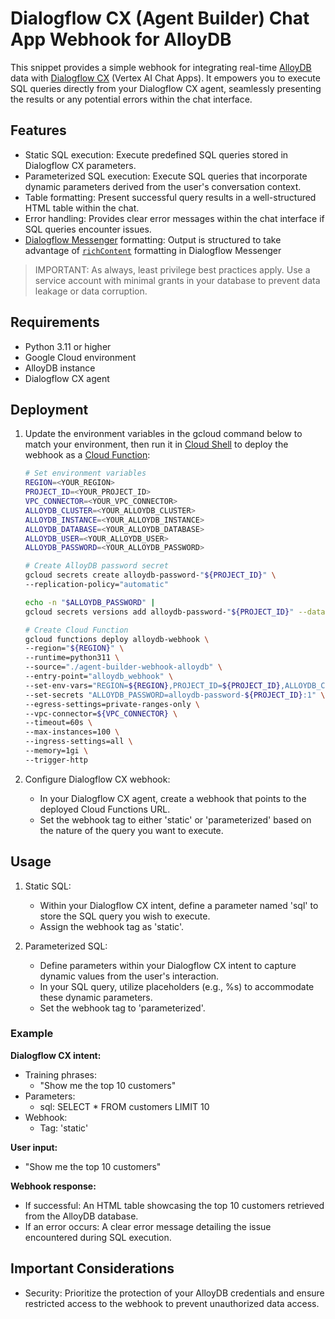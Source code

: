 # Dialogflow CX (Agent Builder) Chat App Webhook for AlloyDB

This snippet provides a simple webhook for integrating real-time [AlloyDB](https://cloud.google.com/alloydb) data with [Dialogflow CX](https://cloud.google.com/dialogflow/cx/docs/basics) (Vertex AI Chat Apps). It empowers you to execute SQL queries directly from your Dialogflow CX agent, seamlessly presenting the results or any potential errors within the chat interface.

## Features

* Static SQL execution: Execute predefined SQL queries stored in Dialogflow CX parameters.
* Parameterized SQL execution: Execute SQL queries that incorporate dynamic parameters derived from the user's conversation context.
* Table formatting: Present successful query results in a well-structured HTML table within the chat.
* Error handling: Provides clear error messages within the chat interface if SQL queries encounter issues.
* [Dialogflow Messenger](https://cloud.google.com/dialogflow/cx/docs/concept/integration/dialogflow-messenger) formatting: Output is structured to take advantage of [`richContent`](https://cloud.google.com/dialogflow/cx/docs/concept/integration/dialogflow-messenger/fulfillment) formatting in Dialogflow Messenger

> IMPORTANT: As always, least privilege best practices apply. Use a service account with minimal grants in your database to prevent data leakage or data corruption.

## Requirements

* Python 3.11 or higher
* Google Cloud environment
* AlloyDB instance
* Dialogflow CX agent

## Deployment

1. Update the environment variables in the gcloud command below to match your environment, then run it in [Cloud Shell](https://cloud.google.com/shell) to deploy the webhook as a [Cloud Function](https://cloud.google.com/functions):


    ```bash
    # Set environment variables
    REGION=<YOUR_REGION>
    PROJECT_ID=<YOUR_PROJECT_ID>
    VPC_CONNECTOR=<YOUR_VPC_CONNECTOR>
    ALLOYDB_CLUSTER=<YOUR_ALLOYDB_CLUSTER>
    ALLOYDB_INSTANCE=<YOUR_ALLOYDB_INSTANCE>
    ALLOYDB_DATABASE=<YOUR_ALLOYDB_DATABASE>
    ALLOYDB_USER=<YOUR_ALLOYDB_USER>
    ALLOYDB_PASSWORD=<YOUR_ALLOYDB_PASSWORD>

    # Create AlloyDB password secret
    gcloud secrets create alloydb-password-"${PROJECT_ID}" \
    --replication-policy="automatic"

    echo -n "$ALLOYDB_PASSWORD" |
    gcloud secrets versions add alloydb-password-"${PROJECT_ID}" --data-file=-

    # Create Cloud Function
    gcloud functions deploy alloydb-webhook \
    --region="${REGION}" \
    --runtime=python311 \
    --source="./agent-builder-webhook-alloydb" \
    --entry-point="alloydb_webhook" \
    --set-env-vars="REGION=${REGION},PROJECT_ID=${PROJECT_ID},ALLOYDB_CLUSTER=${ALLOYDB_CLUSTER},ALLOYDB_INSTANCE=${ALLOYDB_INSTANCE},ALLOYDB_DATABASE=${ALLOYDB_DATABASE},ALLOYDB_USER=${ALLOYDB_USER}" \
    --set-secrets "ALLOYDB_PASSWORD=alloydb-password-${PROJECT_ID}:1" \
    --egress-settings=private-ranges-only \
    --vpc-connector=${VPC_CONNECTOR} \
    --timeout=60s \
    --max-instances=100 \
    --ingress-settings=all \
    --memory=1gi \
    --trigger-http
    ```

1. Configure Dialogflow CX webhook:

    - In your Dialogflow CX agent, create a webhook that points to the deployed Cloud Functions URL.
    - Set the webhook tag to either 'static' or 'parameterized' based on the nature of the query you want to execute.

## Usage

1. Static SQL:

    * Within your Dialogflow CX intent, define a parameter named 'sql' to store the SQL query you wish to execute.
    * Assign the webhook tag as 'static'.

1. Parameterized SQL:

    * Define parameters within your Dialogflow CX intent to capture dynamic values from the user's interaction.
    * In your SQL query, utilize placeholders (e.g., %s) to accommodate these dynamic parameters.
    * Set the webhook tag to 'parameterized'.

### Example

**Dialogflow CX intent:**

* Training phrases:
  * "Show me the top 10 customers"
* Parameters:
  * sql: SELECT * FROM customers LIMIT 10
* Webhook:
  * Tag: 'static'

**User input:**

* "Show me the top 10 customers"

**Webhook response:**

* If successful: An HTML table showcasing the top 10 customers retrieved from the AlloyDB database.
* If an error occurs: A clear error message detailing the issue encountered during SQL execution.

## Important Considerations

* Security: Prioritize the protection of your AlloyDB credentials and ensure restricted access to the webhook to prevent unauthorized data access.

